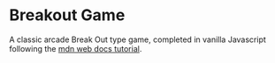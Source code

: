 # Breakout Game

A classic arcade Break Out type game, completed in vanilla Javascript following the
[mdn web docs tutorial](https://developer.mozilla.org/en-US/docs/Games/Tutorials/2D_Breakout_game_pure_JavaScript).